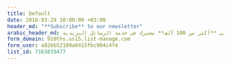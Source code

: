 ```yaml
---
title: Default
date: 2018-03-29 10:00:00 +03:00
header_md: "**Subscribe** to our newsletter"
arabic_header_md: انضم إلى **أكثر من 100 ألف** مشترك في خدمة الرسائل البريدية
form_domain: 910ths.us15.list-manage.com
form_user: a82bb52189a0415fbc904c4f4
list_id: 7163839477
---
```


